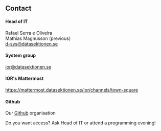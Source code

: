 ## Contact

#### Head of IT

Rafael Serra e Oliveira </br>
Mathias Magnusson (previous)</br>
[d-sys@datasektionen.se](mailto:d-sys@datasektionen.se)

#### System group

[ior@datasektionen.se](mailto:ior@datasektionen.se)

#### IOR's Mattermost

<https://mattermost.datasektionen.se/ior/channels/town-square>

#### Github

Our [Github](https://dsekt.se/github-link-website) organisation</br>

Do you want access? Ask Head of IT or attend a programming evening!
